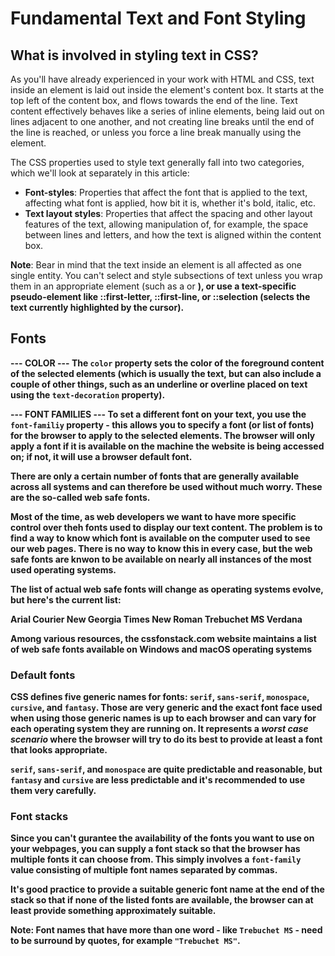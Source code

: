 # Fundamental Text and Font Styling #

## What is involved in styling text in CSS? ##
As you'll have already experienced in your work with HTML and CSS, text inside an element is laid out inside the element's content box. It starts at the top left of the content box, and flows towards the end of the line. Text content effectively behaves like a series of inline elements, being laid out on lines adjacent to one another, and not creating line breaks until the end of the line is reached, or unless you force a line break manually using the <br> element.

The CSS properties used to style text generally fall into two categories, which we'll look at separately in this article: 
  * **Font-styles**: Properties that affect the font that is applied to the text, affecting what font is applied, how bit it is, whether it's bold, italic, etc.
  * **Text layout styles**: Properties that affect the spacing and other layout features of the text, allowing manipulation of, for example, the space between lines and letters, and how the text is aligned within the content box.

  **Note**: Bear in mind that the text inside an element is all affected as one single entity. You can't select and style subsections of text unless you wrap them in an appropriate element (such as a <span> or <strong>), or use a text-specific pseudo-element like ::first-letter, ::first-line, or ::selection (selects the text currently highlighted by the cursor).

  ## Fonts ##

  --- COLOR ---
  The `color` property sets the color of the foreground content of the selected elements (which is usually the text, but can also include a couple of other things, such as an underline or overline placed on text using the `text-decoration` property).


  --- FONT FAMILIES ---
  To set a different font on your text, you use the `font-familiy` property - this allows you to specify a font (or list of fonts) for the browser to apply to the selected elements. The browser will only apply a font if it is available on the machine the website is being accessed on; if not, it will use a browser default font. 

  There are only a certain number of fonts that are generally available across all systems and can therefore be used without much worry. These are the so-called **web safe fonts**.

  Most of the time, as web developers we want to have more specific control over theh fonts used to display our text content. The problem is to find a way to know which font is available on the computer used to see our web pages. There is no way to know this in every case, but the web safe fonts are knwon to be available on nearly all instances of the most used operating systems.

  The list of actual web safe fonts will change as operating systems evolve, but here's the current list:

  Arial
  Courier New
  Georgia
  Times New Roman
  Trebuchet MS
  Verdana

  Among various resources, the cssfonstack.com website maintains a list of web safe fonts available on Windows and macOS operating systems

### Default fonts ###
CSS defines five generic names for fonts: `serif`, `sans-serif`, `monospace`, `cursive`, and `fantasy`. Those are very generic and the exact font face used when using those generic names is up to each browser and can vary for each operating system they are running on. It represents a *worst case scenario* where the browser will try to do its best to provide at least a font that looks appropriate. 

`serif`, `sans-serif`, and `monospace` are quite predictable and reasonable, but `fantasy` and `cursive` are less predictable and it's recommended to use them very carefully.

### Font stacks ###
Since you can't gurantee the availability of the fonts you want to use on your webpages, you can supply a **font stack** so that the browser has multiple fonts it can choose from. This simply involves a `font-family` value consisting of multiple font names separated by commas.

It's good practice to provide a suitable generic font name at the end of the stack so that if none of the listed fonts are available, the browser can at least provide something approximately suitable.

**Note**: Font names that have more than one word - like `Trebuchet MS` - need to be surround by quotes, for example `"Trebuchet MS"`.